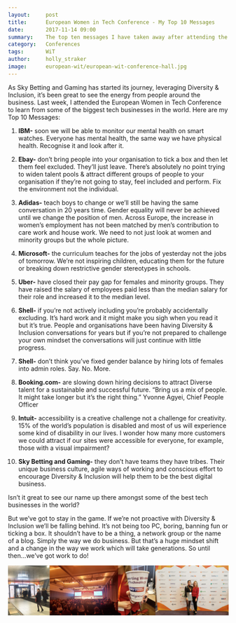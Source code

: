 ```yaml
---
layout:     post
title:      European Women in Tech Conference - My Top 10 Messages
date:       2017-11-14 09:00
summary:    The top ten messages I have taken away after attending the European Women in Tech conference in Amsterdam.
category:   Conferences
tags:       WiT
author:     holly_straker
image:      european-wit/european-wit-conference-hall.jpg
---
```


As Sky Betting and Gaming has started its journey, leveraging Diversity & Inclusion, it’s been great to see the energy from people around the business. Last week, I attended the European Women in Tech Conference to learn from some of the biggest tech businesses in the world. Here are my Top 10 Messages:


1.	**IBM-** soon we will be able to monitor our mental health on smart watches.
Everyone has mental health, the same way we have physical health. Recognise it and look after it.

2.	**Ebay-** don’t bring people into your organisation to tick a box and then let them feel excluded. They’ll just leave.
There’s absolutely no point trying to widen talent pools & attract different groups of people to your organisation if they’re not going to stay, feel included and perform. Fix the environment not the individual.

3.	**Adidas-** teach boys to change or we’ll still be having the same conversation in 20 years time.
Gender equality will never be achieved until we change the position of men. Across Europe, the increase in women’s employment has not been matched by men’s contribution to care work and house work. We need to not just look at women and minority groups but the whole picture.

4.	**Microsoft-** the curriculum teaches for the jobs of yesterday not the jobs of tomorrow.
We’re not inspiring children, educating them for the future or breaking down restrictive gender stereotypes in schools.

5.	**Uber-** have closed their pay gap for females and minority groups.
They have raised the salary of employees paid less than the median salary for their role and increased it to the median level.

6.	**Shell-** if you’re not actively including you’re probably accidentally excluding.
It’s hard work and it might make you sigh when you read it but it’s true. People and organisations have been having Diversity & Inclusion conversations for years but if you’re not prepared to challenge your own mindset the conversations will just continue with little progress.

7.	**Shell-** don’t think you’ve fixed gender balance by hiring lots of females into admin roles. Say. No. More.

8.  **Booking.com-** are slowing down hiring decisions to attract Diverse talent for a sustainable and successful future. “Bring us a mix of people. It might take longer but it’s the right thing.” Yvonne Agyei, Chief People Officer

9.	**Intuit-** accessibility is a creative challenge not a challenge for creativity. 15% of the world’s population is disabled and most of us will experience some kind of disability in our lives. I wonder how many more customers we could attract if our sites were accessible for everyone, for example, those with a visual impairment?

10.	**Sky Betting and Gaming-** they don’t have teams they have tribes. Their unique business culture, agile ways of working and conscious effort to encourage Diversity & Inclusion will help them to be the best digital business.

Isn’t it great to see our name up there amongst some of the best tech businesses in the world?

But we’ve got to stay in the game. If we’re not proactive with Diversity & Inclusion we’ll be falling behind. It’s not being too PC, boring, banning fun or ticking a box. It shouldn’t have to be a thing, a network group or the name of a blog. Simply the way we do business. But that’s a huge mindset shift and a change in the way we work which will take generations. So until then…we’ve got work to do!

![](/images/european-wit/european_wit_collage.png)
